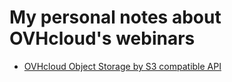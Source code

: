 # My personal notes about OVHcloud's webinars

- [OVHcloud Object Storage by S3 compatible API](ob-s3/README.md)